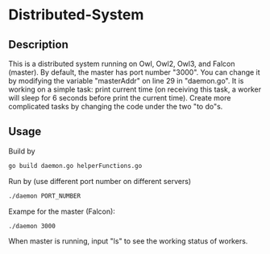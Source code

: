 # Distributed-System

## Description

This is a distributed system running on Owl, Owl2, Owl3, and Falcon (master).
By default, the master has port number "3000". You can change it by modifying the variable "masterAddr" on line 29 in "daemon.go".
It is working on a simple task: print current time (on receiving this task, a worker will sleep for 6 seconds before print the current time).
Create more complicated tasks by changing the code under the two "to do"s.

## Usage

Build by

```bash
go build daemon.go helperFunctions.go
```

Run by (use different port number on different servers)
```bash
./daemon PORT_NUMBER
```
Exampe for the master (Falcon):
```bash
./daemon 3000
```

When master is running, input "ls" to see the working status of workers.

